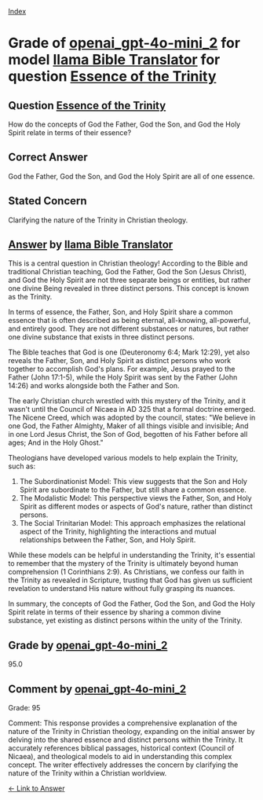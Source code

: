 
[Index](../../../../index.md)
# Grade of [openai_gpt-4o-mini_2](../../../grading_models/openai_gpt-4o-mini_2.md) for model [llama Bible Translator](../../../answering_models/llama_Bible_Translator.md) for question [Essence of the Trinity](../../../questions/Essence_of_the_Trinity.md)

## Question [Essence of the Trinity](../../../questions/Essence_of_the_Trinity.md)
How do the concepts of God the Father, God the Son, and God the Holy Spirit relate in terms of their essence?

## Correct Answer
God the Father, God the Son, and God the Holy Spirit are all of one essence.

## Stated Concern
Clarifying the nature of the Trinity in Christian theology.

## [Answer](../Essence_of_the_Trinity.md) by [llama Bible Translator](../../../answering_models/llama_Bible_Translator.md)
This is a central question in Christian theology! According to the Bible and traditional Christian teaching, God the Father, God the Son (Jesus Christ), and God the Holy Spirit are not three separate beings or entities, but rather one divine Being revealed in three distinct persons. This concept is known as the Trinity.

In terms of essence, the Father, Son, and Holy Spirit share a common essence that is often described as being eternal, all-knowing, all-powerful, and entirely good. They are not different substances or natures, but rather one divine substance that exists in three distinct persons.

The Bible teaches that God is one (Deuteronomy 6:4; Mark 12:29), yet also reveals the Father, Son, and Holy Spirit as distinct persons who work together to accomplish God's plans. For example, Jesus prayed to the Father (John 17:1-5), while the Holy Spirit was sent by the Father (John 14:26) and works alongside both the Father and Son.

The early Christian church wrestled with this mystery of the Trinity, and it wasn't until the Council of Nicaea in AD 325 that a formal doctrine emerged. The Nicene Creed, which was adopted by the council, states: "We believe in one God, the Father Almighty, Maker of all things visible and invisible; And in one Lord Jesus Christ, the Son of God, begotten of his Father before all ages; And in the Holy Ghost."

Theologians have developed various models to help explain the Trinity, such as:

1. The Subordinationist Model: This view suggests that the Son and Holy Spirit are subordinate to the Father, but still share a common essence.
2. The Modalistic Model: This perspective views the Father, Son, and Holy Spirit as different modes or aspects of God's nature, rather than distinct persons.
3. The Social Trinitarian Model: This approach emphasizes the relational aspect of the Trinity, highlighting the interactions and mutual relationships between the Father, Son, and Holy Spirit.

While these models can be helpful in understanding the Trinity, it's essential to remember that the mystery of the Trinity is ultimately beyond human comprehension (1 Corinthians 2:9). As Christians, we confess our faith in the Trinity as revealed in Scripture, trusting that God has given us sufficient revelation to understand His nature without fully grasping its nuances.

In summary, the concepts of God the Father, God the Son, and God the Holy Spirit relate in terms of their essence by sharing a common divine substance, yet existing as distinct persons within the unity of the Trinity.

## Grade by [openai_gpt-4o-mini_2](../../../grading_models/openai_gpt-4o-mini_2.md)
95.0

## Comment by [openai_gpt-4o-mini_2](../../../grading_models/openai_gpt-4o-mini_2.md)
Grade: 95

Comment: This response provides a comprehensive explanation of the nature of the Trinity in Christian theology, expanding on the initial answer by delving into the shared essence and distinct persons within the Trinity. It accurately references biblical passages, historical context (Council of Nicaea), and theological models to aid in understanding this complex concept. The writer effectively addresses the concern by clarifying the nature of the Trinity within a Christian worldview.

[&lt;- Link to Answer](../Essence_of_the_Trinity.md)
